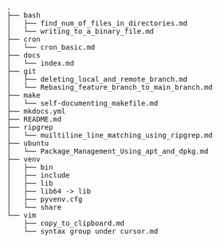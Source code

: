 
<pre>
.
├── bash
│   ├── find_num_of_files_in_directories.md
│   └── writing_to_a_binary_file.md
├── cron
│   └── cron_basic.md
├── docs
│   └── index.md
├── git
│   ├── deleting_local_and_remote_branch.md
│   └── Rebasing_feature_branch_to_main_branch.md
├── make
│   └── self-documenting_makefile.md
├── mkdocs.yml
├── README.md
├── ripgrep
│   └── muiltiline_line_matching_using_ripgrep.md
├── ubuntu
│   └── Package_Management_Using_apt_and_dpkg.md
├── venv
│   ├── bin
│   ├── include
│   ├── lib
│   ├── lib64 -> lib
│   ├── pyvenv.cfg
│   └── share
└── vim
    ├── copy_to_clipboard.md
    └── syntax_group_under_cursor.md
</pre>
